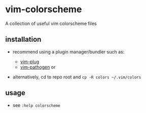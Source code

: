 # vim-colorscheme

A collection of useful vim colorscheme files

## installation

- recommend using a plugin manager/bundler such as:
  - [vim-plug](https://github.com/junegunn/vim-plug)
  - [vim-pathogen](https://github.com/tpope/vim-pathogen) or 

- alternatively, cd to repo root and `cp -R colors ~/.vim/colors`

## usage

- see `:help colorscheme`
